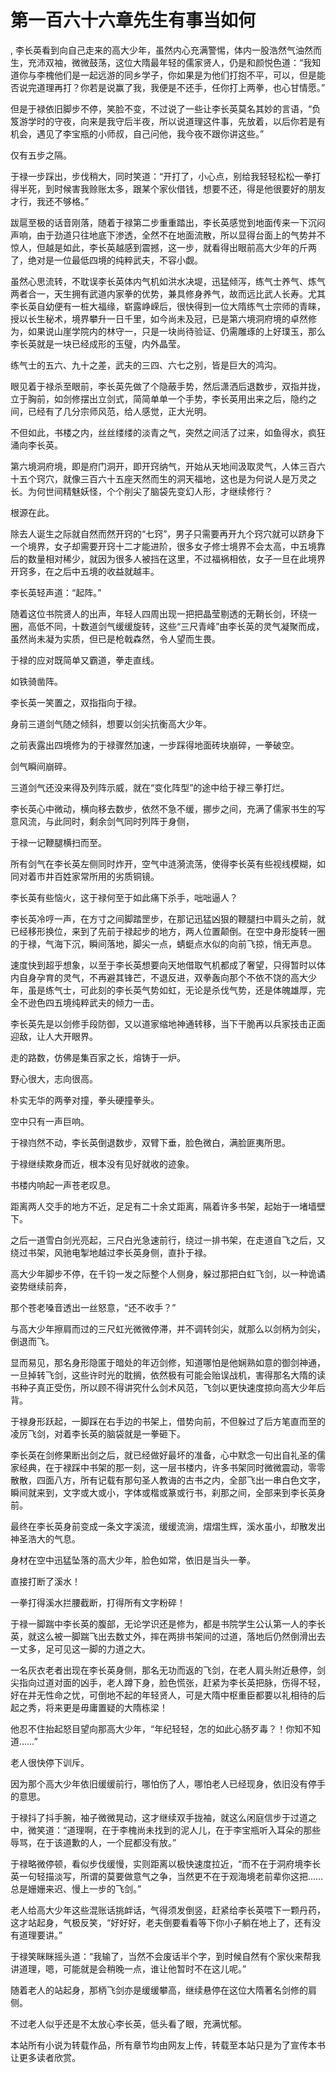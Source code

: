 # 第一百六十六章先生有事当如何
,  李长英看到向自己走来的高大少年，虽然内心充满警惕，体内一股浩然气油然而生，充沛双袖，微微鼓荡，这位大隋最年轻的儒家贤人，仍是和颜悦色道：“我知道你与李槐他们是一起远游的同乡学子，你如果是为他们打抱不平，可以，但是能否说完道理再打？你若是说赢了我，我便是不还手，任你打上两拳，也心甘情愿。”
   但是于禄依旧脚步不停，笑脸不变，不过说了一些让李长英莫名其妙的言语，“负笈游学时的守夜，向来是我守后半夜，所以说道理这件事，先放着，以后你若是有机会，遇见了李宝瓶的小师叔，自己问他，我今夜不跟你讲这些。”
   仅有五步之隔。
   于禄一步踩出，步伐稍大，同时笑道：“开打了，小心点，别给我轻轻松松一拳打得半死，到时候害我赊账太多，跟某个家伙借钱，想要不还，得是他很要好的朋友才行，我还不够格。”
   跋扈至极的话音刚落，随着于禄第二步重重踏出，李长英感觉到地面传来一下沉闷声响，由于劲道只往地底下渗透，全然不在地面流散，所以显得台面上的气势并不惊人，但越是如此，李长英越感到震撼，这一步，就看得出眼前高大少年的斤两了，绝对是一位最低四境的纯粹武夫，不容小觑。
   虽然心思流转，不耽误李长英体内气机如洪水决堤，迅猛倾泻，练气士养气、炼气两者合一，天生拥有武道内家拳的优势，兼具修身养气，故而远比武人长寿。尤其李长英自幼便有一桩大福缘，崭露峥嵘后，很快得到一位大隋练气士宗师的青睐，授以长生秘术，境界攀升一日千里，如今尚未及冠，已是第六境洞府境的卓然修为，如果说山崖学院内的林守一，只是一块尚待验证、仍需雕琢的上好璞玉，那么李长英就是一块已经成形的玉璧，内外晶莹。
   练气士的五六、九十之差，武夫的三四、六七之别，皆是巨大的鸿沟。
   眼见着于禄杀至眼前，李长英先做了个隐蔽手势，然后潇洒后退数步，双指并拢，立于胸前，如剑修摆出立剑式，简简单单一个手势，李长英用出来之后，隐约之间，已经有了几分宗师风范，给人感觉，正大光明。
   不但如此，书楼之内，丝丝缕缕的淡青之气，突然之间活了过来，如鱼得水，疯狂涌向李长英。
   第六境洞府境，即是府门洞开，即开窍纳气，开始从天地间汲取灵气，人体三百六十五个窍穴，就像三百六十五座天然而生的洞天福地，这也是为何说人是万灵之长。为何世间精魅妖怪，个个削尖了脑袋先变幻人形，才继续修行？
   根源在此。
   除去人诞生之际就自然而然开窍的“七窍”，男子只需要再开九个窍穴就可以跻身下一个境界，女子却需要开窍十二才能进阶，很多女子修士境界不会太高，中五境靠后的数量相对稀少，就因为很多人被挡在这里，不过福祸相依，女子一旦在此境界开窍多，在之后中五境的收益就越丰。
   李长英轻声道：“起阵。”
   随着这位书院贤人的出声，年轻人四周出现一把把晶莹剔透的无鞘长剑，环绕一圈，高低不同，十数道剑气缓缓旋转，这些“三尺青峰”由李长英的灵气凝聚而成，虽然尚未凝为实质，但已是枪戟森然，令人望而生畏。
   于禄的应对既简单又霸道，拳走直线。
   如铁骑凿阵。
   李长英一笑置之，双指指向于禄。
   身前三道剑气随之倾斜，想要以剑尖抗衡高大少年。
   之前表露出四境修为的于禄骤然加速，一步踩得地面砖块崩碎，一拳破空。
   剑气瞬间崩碎。
   三道剑气还没来得及列阵示威，就在“变化阵型”的途中给于禄三拳打烂。
   李长英心中微动，横向移去数步，依然不急不缓，挪步之间，充满了儒家书生的写意风流，与此同时，剩余剑气同时列阵于身侧，
   于禄一记鞭腿横扫而至。
   所有剑气在李长英左侧同时炸开，空气中涟漪流荡，使得李长英有些视线模糊，如同对着市井百姓家常所用的劣质铜镜。
   李长英有些恼火，这于禄何至于如此痛下杀手，咄咄逼人？
   李长英冷哼一声，在方寸之间脚踏罡步，在那记迅猛凶狠的鞭腿扫中肩头之前，就已经移形换位，来到了先前于禄起步的地方，两人位置颠倒。在空中身形旋转一圈的于禄，气海下沉，瞬间落地，脚尖一点，蜻蜓点水似的向前飞掠，悄无声息。
   速度快到超乎想象，以至于李长英想要向天地借取气机都成了奢望，只得暂时以体内自身孕育的灵气，不再避其锋芒，不退反进，双拳轰向那个不依不饶的高大少年，虽是练气士，可此刻的李长英气势如虹，无论是杀伐气势，还是体魄雄厚，完全不逊色四五境纯粹武夫的倾力一击。
   李长英先是以剑修手段防御，又以道家缩地神通转移，当下干脆再以兵家技击正面迎敌，让人大开眼界。
   走的路数，仿佛是集百家之长，熔铸于一炉。
   野心很大，志向很高。
   朴实无华的两拳对撞，拳头硬撞拳头。
   空中只有一声巨响。
   于禄岿然不动，李长英倒退数步，双臂下垂，脸色微白，满脸匪夷所思。
   于禄继续欺身而近，根本没有见好就收的迹象。
   书楼内响起一声苍老叹息。
   距离两人交手的地方不近，足足有二十余丈距离，隔着许多书架，起始于一堵墙壁下。
   之后一道雪白剑光亮起，三尺白光急速前行，绕过一排书架，在走道自飞之后，又绕过书架，风驰电掣地越过李长英身侧，直扑于禄。
   高大少年脚步不停，在千钧一发之际整个人侧身，躲过那把白虹飞剑，以一种诡谲姿势继续前奔，
   那个苍老嗓音透出一丝怒意，“还不收手？”
   与高大少年擦肩而过的三尺虹光微微停滞，并不调转剑尖，就那么以剑柄为剑尖，倒退而飞。
   显而易见，那名身形隐匿于暗处的年迈剑修，知道哪怕是他娴熟如意的御剑神通，一旦掉转飞剑，这些许时光的耽搁，依然极有可能会贻误战机，害得那名大隋的读书种子真正受伤，所以顾不得讲究什么剑术风范，飞剑以更快速度掠向高大少年后背。
   于禄身形跃起，一脚踩在右手边的书架上，借势向前，不但躲过了后方笔直而至的凌厉飞剑，对着李长英的脑袋就是一拳砸下。
   李长英在剑修果断出剑之后，就已经做好最坏的准备，心中默念一句出自礼圣的儒家经典，在于禄踩中书架的那一刻，这一层书楼内，许多书架同时微微震动，零零散散，四面八方，所有记载有那句圣人教诲的古书之内，全部飞出一串白色文字，瞬间就来到，文字或大或小，字体或楷或篆或行书，刹那之间，全部来到李长英身前。
   最终在李长英身前变成一条文字溪流，缓缓流淌，熠熠生辉，溪水虽小，却散发出神圣浩大的气息。
   身材在空中迅猛坠落的高大少年，脸色如常，依旧是当头一拳。
   直接打断了溪水！
   一拳打得溪水拦腰截断，打得所有文字粉碎！
   于禄一脚踹中李长英的腹部，无论学识还是修为，都是书院学生公认第一人的李长英，就这么被一脚踹飞出去数丈外，摔在两排书架间的过道，落地后仍然倒滑出去一丈多，足可见这一脚的力道之大。
   一名灰衣老者出现在李长英身侧，那名无功而返的飞剑，在老人肩头附近悬停，剑尖指向过道对面的凶手，老人蹲下身，脸色慌张，赶紧为李长英把脉，伤得不轻，好在并无性命之忧，可倒地不起的年轻贤人，可是大隋中枢重臣都要以礼相待的后起之秀，将来更是毋庸置疑的大隋栋梁！
   他忍不住抬起怒目望向那高大少年，“年纪轻轻，怎的如此心肠歹毒？！你知不知道……”
   老人很快停下训斥。
   因为那个高大少年依旧缓缓前行，哪怕伤了人，哪怕老人已经现身，依旧没有停手的意思。
   于禄抖了抖手腕，袖子微微晃动，这才继续双手拢袖，就这么闲庭信步于过道之中，微笑道：“道理啊，在于李槐尚未找到的泥人儿，在于李宝瓶听入耳朵的那些辱骂，在于该道歉的人，一个屁都没有放。”
   于禄略微停顿，看似步伐缓慢，实则距离以极快速度拉近，“而不在于洞府境李长英一句轻描淡写，所谓的莫要做意气之争，当然更不在于观海境老前辈你这把……总是姗姗来迟、慢上一步的飞剑。”
   老人给高大少年这些混账话挑衅话，气得须发倒竖，赶紧给李长英喂下一颗丹药，这才站起身，气极反笑，“好好好，老夫倒要看看等下你小子躺在地上了，还有没有道理要讲。”
   于禄笑眯眯摇头道：“我输了，当然不会废话半个字，到时候自然有个家伙来帮我讲道理，嗯，可能就是会稍晚一点，谁让他暂时不在这儿呢。”
   随着老人的站起身，那柄飞剑亦是缓缓攀高，继续悬停在这位大隋著名剑修的肩侧。
   不过老人似乎还是不太放心李长英，低头看了眼，充满忧郁。
  本站所有小说为转载作品，所有章节均由网友上传，转载至本站只是为了宣传本书让更多读者欣赏。